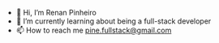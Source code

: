- 👋 Hi, I’m Renan Pinheiro
- 🌱 I’m currently learning about being a full-stack developer
- 📫 How to reach me pine.fullstack@gmail.com

<!---
PineBR/PineBR is a ✨ special ✨ repository because its `README.md` (this file) appears on your GitHub profile.
You can click the Preview link to take a look at your changes.
--->
